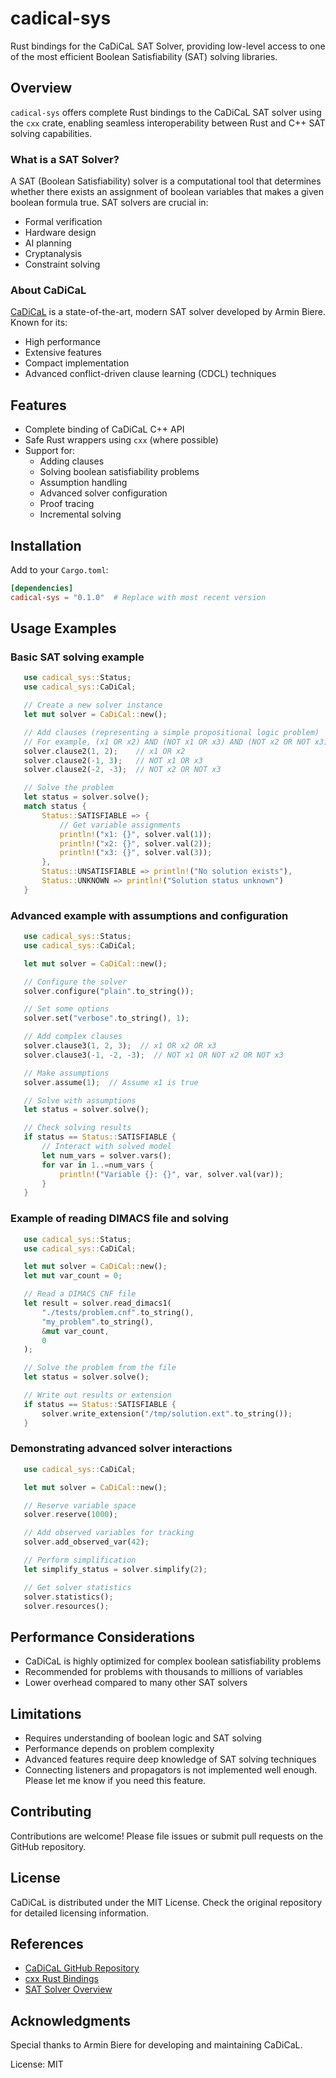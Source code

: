 # cadical-sys

Rust bindings for the CaDiCaL SAT Solver, providing low-level access to one of the most efficient Boolean Satisfiability (SAT) solving libraries.

## Overview

`cadical-sys` offers complete Rust bindings to the CaDiCaL SAT solver using the `cxx` crate, enabling seamless interoperability between Rust and C++ SAT solving capabilities.

### What is a SAT Solver?

A SAT (Boolean Satisfiability) solver is a computational tool that determines whether there exists an assignment of boolean variables that makes a given boolean formula true. SAT solvers are crucial in:
- Formal verification
- Hardware design
- AI planning
- Cryptanalysis
- Constraint solving

### About CaDiCaL

[CaDiCaL](https://github.com/arminbiere/cadical) is a state-of-the-art, modern SAT solver developed by Armin Biere. Known for its:
- High performance
- Extensive features
- Compact implementation
- Advanced conflict-driven clause learning (CDCL) techniques

## Features

- Complete binding of CaDiCaL C++ API
- Safe Rust wrappers using `cxx` (where possible)
- Support for:
  - Adding clauses
  - Solving boolean satisfiability problems
  - Assumption handling
  - Advanced solver configuration
  - Proof tracing
  - Incremental solving

## Installation

Add to your `Cargo.toml`:

```toml
[dependencies]
cadical-sys = "0.1.0"  # Replace with most recent version
```

## Usage Examples

### Basic SAT solving example
```rust
   use cadical_sys::Status;
   use cadical_sys::CaDiCal;

   // Create a new solver instance
   let mut solver = CaDiCal::new();

   // Add clauses (representing a simple propositional logic problem)
   // For example, (x1 OR x2) AND (NOT x1 OR x3) AND (NOT x2 OR NOT x3)
   solver.clause2(1, 2);    // x1 OR x2
   solver.clause2(-1, 3);   // NOT x1 OR x3
   solver.clause2(-2, -3);  // NOT x2 OR NOT x3

   // Solve the problem
   let status = solver.solve();
   match status {
       Status::SATISFIABLE => {
           // Get variable assignments
           println!("x1: {}", solver.val(1));
           println!("x2: {}", solver.val(2));
           println!("x3: {}", solver.val(3));
       },
       Status::UNSATISFIABLE => println!("No solution exists"),
       Status::UNKNOWN => println!("Solution status unknown")
   }
```

### Advanced example with assumptions and configuration
```rust
   use cadical_sys::Status;
   use cadical_sys::CaDiCal;

   let mut solver = CaDiCal::new();

   // Configure the solver
   solver.configure("plain".to_string());

   // Set some options
   solver.set("verbose".to_string(), 1);

   // Add complex clauses
   solver.clause3(1, 2, 3);  // x1 OR x2 OR x3
   solver.clause3(-1, -2, -3);  // NOT x1 OR NOT x2 OR NOT x3

   // Make assumptions
   solver.assume(1);  // Assume x1 is true

   // Solve with assumptions
   let status = solver.solve();

   // Check solving results
   if status == Status::SATISFIABLE {
       // Interact with solved model
       let num_vars = solver.vars();
       for var in 1..=num_vars {
           println!("Variable {}: {}", var, solver.val(var));
       }
   }
```

### Example of reading DIMACS file and solving
```rust
   use cadical_sys::Status;
   use cadical_sys::CaDiCal;

   let mut solver = CaDiCal::new();
   let mut var_count = 0;

   // Read a DIMACS CNF file
   let result = solver.read_dimacs1(
       "./tests/problem.cnf".to_string(),
       "my_problem".to_string(),
       &mut var_count,
       0
   );

   // Solve the problem from the file
   let status = solver.solve();

   // Write out results or extension
   if status == Status::SATISFIABLE {
       solver.write_extension("/tmp/solution.ext".to_string());
   }
```

### Demonstrating advanced solver interactions
```rust
   use cadical_sys::CaDiCal;

   let mut solver = CaDiCal::new();

   // Reserve variable space
   solver.reserve(1000);

   // Add observed variables for tracking
   solver.add_observed_var(42);

   // Perform simplification
   let simplify_status = solver.simplify(2);

   // Get solver statistics
   solver.statistics();
   solver.resources();
```

## Performance Considerations

- CaDiCaL is highly optimized for complex boolean satisfiability problems
- Recommended for problems with thousands to millions of variables
- Lower overhead compared to many other SAT solvers

## Limitations

- Requires understanding of boolean logic and SAT solving
- Performance depends on problem complexity
- Advanced features require deep knowledge of SAT solving techniques
- Connecting listeners and propagators is not implemented well enough. Please let me know if you need this feature. 

## Contributing

Contributions are welcome! Please file issues or submit pull requests on the GitHub repository.

## License

CaDiCaL is distributed under the MIT License. Check the original repository for detailed licensing information.

## References

- [CaDiCaL GitHub Repository](https://github.com/arminbiere/cadical)
- [cxx Rust Bindings](https://cxx.rs/)
- [SAT Solver Overview](https://en.wikipedia.org/wiki/Boolean_satisfiability_problem)

## Acknowledgments

Special thanks to Armin Biere for developing and maintaining CaDiCaL.

License: MIT
